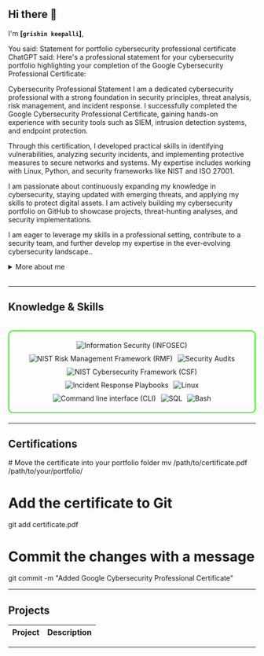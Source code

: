 ## Hi there 👋


I'm **[`grishin keepalli`]**, 

You said:
Statement for portfolio cybersecurity professional certificate 
ChatGPT said:
Here's a professional statement for your cybersecurity portfolio highlighting your completion of the Google Cybersecurity Professional Certificate:

Cybersecurity Professional Statement
I am a dedicated cybersecurity professional with a strong foundation in security principles, threat analysis, risk management, and incident response. I successfully completed the Google Cybersecurity Professional Certificate, gaining hands-on experience with security tools such as SIEM, intrusion detection systems, and endpoint protection.

Through this certification, I developed practical skills in identifying vulnerabilities, analyzing security incidents, and implementing protective measures to secure networks and systems. My expertise includes working with Linux, Python, and security frameworks like NIST and ISO 27001.

I am passionate about continuously expanding my knowledge in cybersecurity, staying updated with emerging threats, and applying my skills to protect digital assets. I am actively building my cybersecurity portfolio on GitHub to showcase projects, threat-hunting analyses, and security implementations.

I am eager to leverage my skills in a professional setting, contribute to a security team, and further develop my expertise in the ever-evolving cybersecurity landscape..


<details>
  <summary>More about me</summary>

- **Name**: grishin keepalli
- **From**: India
- **entry level cybersecurity professional**  
- I have experience in bug hunting, vulnerability assessment, penetration testing, and social engineering.
- Continuously improving my knowledge of **Website Vulnerabilities** and **Cybersecurity Skills**.
- I’m currently learning and exploring **advanced hacking techniques**, **networking**, **python**, and **cybersecurity certifications**.

</details>
<br>

---

<h2 id="knowledge_skills" align=''> Knowledge & Skills </h2>

<br>

<div style="border: 2px solid #22F700; border-radius: 10px; padding: 20px; margin-bottom: 20px;">
  <div align="left" style="display: flex; flex-wrap: wrap; justify-content: center; gap: 10px;">
      <img src="https://img.shields.io/badge/Burp_Suite-FF6633?style=for-the-badge&logo=burp-suite&color=000000" alt="Information Security (INFOSEC)" />
      <img src="https://img.shields.io/badge/Metasploit-008C8C?style=for-the-badge&logo=metasploit&color=000000" alt="NIST Risk Management Framework (RMF)" />
      <img src="https://img.shields.io/badge/Wireshark-009639?style=for-the-badge&logo=wireshark&color=000000" alt="Security Audits" />
      <img src="https://img.shields.io/badge/Bash-4EAA25?style=for-the-badge&logo=gnu-bash&color=000000" alt="NIST Cybersecurity Framework (CSF)" />
      <img src="https://img.shields.io/badge/Python-3776AB?style=for-the-badge&logo=python&color=000000" alt="Incident Response Playbooks" />
      <img src="https://img.shields.io/badge/Linux-FCC624?style=for-the-badge&logo=linux&color=000000" alt="Linux" />
      <img src="https://img.shields.io/badge/Go-00ADD8?style=for-the-badge&logo=go&color=000000" alt="Command line interface (CLI)" />
      <img src="https://img.shields.io/badge/Git-F05032?style=for-the-badge&logo=git&color=000000" alt="SQL" />
      <img src="https://img.shields.io/badge/Debian-D70A53?style=for-the-badge&logo=debian&color=000000" alt="Bash" />
 

  </div>
</div>

---
<h2 id="Certifications" align=''> Certifications </h2>

<div>
# Move the certificate into your portfolio folder
mv /path/to/certificate.pdf /path/to/your/portfolio/

# Add the certificate to Git
git add certificate.pdf

# Commit the changes with a message
git commit -m "Added Google Cybersecurity Professional Certificate"

</div>

---

<h2 id="Projects" align=''> Projects </h2>


| **Project**      | **Description**                                                                                  |
|-------------------|--------------------------------------------------------------------------------------------------|
  
---
